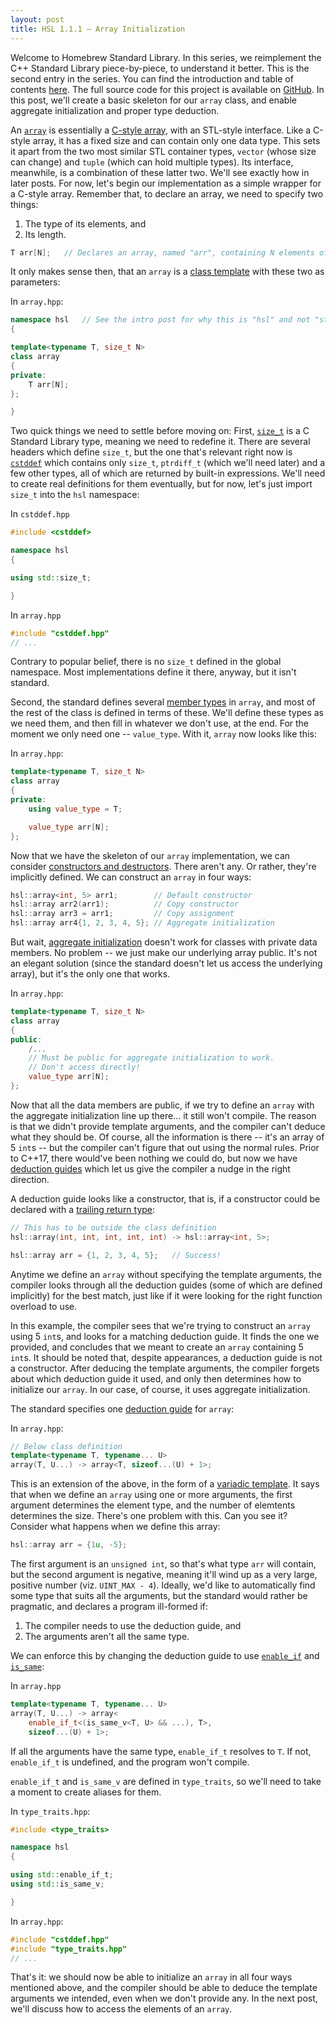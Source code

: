 ```yaml
---
layout: post
title: HSL 1.1.1 – Array Initialization
---
```


Welcome to Homebrew Standard Library.  In this series, we reimplement the C++ Standard Library piece-by-piece, to understand it better. This is the second entry in the series. You can find the introduction and table of contents [here][IntroPost]. The full source code for this project is available on [GitHub][GitHubRepo]. In this post, we'll create a basic skeleton for our `array` class, and enable aggregate initialization and proper type deduction.

An [`array`][StdArray] is essentially a [C-style array][CStyleArray], with an STL-style interface. Like a C-style array, it has a fixed size and can contain only one data type. This sets it apart from the two most similar STL container types, `vector` (whose size can change) and `tuple` (which can hold multiple types). Its interface, meanwhile, is a combination of these latter two. We'll see exactly how in later posts. For now, let's begin our implementation as a simple wrapper for a C-style array. Remember that, to declare an array, we need to specify two things:

1. The type of its elements, and
2. Its length.

```cpp
T arr[N];   // Declares an array, named "arr", containing N elements of type T
```

It only makes sense then, that an `array` is a [class template][ClassTemplate] with these two as parameters:

In `array.hpp`:

```cpp
namespace hsl   // See the intro post for why this is "hsl" and not "std"
{

template<typename T, size_t N>
class array
{
private:
    T arr[N];
};

}
```

Two quick things we need to settle before moving on: First, [`size_t`][StdSizeT] is a C Standard Library type, meaning we need to redefine it. There are several headers which define `size_t`, but the one that's relevant right now is [`cstddef`][CStdDef] which contains only `size_t`, `ptrdiff_t` (which we'll need later) and a few other types, all of which are returned by built-in expressions. We'll need to create real definitions for them eventually, but for now, let's just import `size_t` into the `hsl` namespace:

In `cstddef.hpp`

```cpp
#include <cstddef>

namespace hsl
{

using std::size_t;

}
```

In `array.hpp`

```cpp
#include "cstddef.hpp"
// ...
```

Contrary to popular belief, there is no `size_t` defined in the global namespace. Most implementations define it there, anyway, but it isn't standard.

Second, the standard defines several [member types][StdArray] in `array`, and most of the rest of the class is defined in terms of these. We'll define these types as we need them, and then fill in whatever we don't use, at the end. For the moment we only need one -- `value_type`. With it, `array` now looks like this:

In `array.hpp`:

```cpp
template<typename T, size_t N>
class array
{
private:
    using value_type = T;

    value_type arr[N];
};
```

Now that we have the skeleton of our `array` implementation, we can consider [constructors and destructors][StdArray]. There aren't any. Or rather, they're implicitly defined. We can construct an `array` in four ways:

```cpp
hsl::array<int, 5> arr1;        // Default constructor
hsl::array arr2(arr1);          // Copy constructor
hsl::array arr3 = arr1;         // Copy assignment
hsl::array arr4{1, 2, 3, 4, 5}; // Aggregate initialization
```

But wait, [aggregate initialization][AggregateInitialization] doesn't work for classes with private data members. No problem -- we just make our underlying array public. It's not an elegant solution (since the standard doesn't let us access the underlying array), but it's the only one that works.

In `array.hpp`:

```cpp
template<typename T, size_t N>
class array
{
public:
    /...
    // Must be public for aggregate initialization to work.
    // Don't access directly!
    value_type arr[N];
};
```

Now that all the data members are public, if we try to define an `array` with the aggregate initialization line up there... it still won't compile. The reason is that we didn't provide template arguments, and the compiler can't deduce what they should be. Of course, all the information is there -- it's an array of 5 `int`s -- but the compiler can't figure that out using the normal rules. Prior to C++17, there would've been nothing we could do, but now we have [deduction guides][DeductionGuide] which let us give the compiler a nudge in the right direction.

A deduction guide looks like a constructor, that is, if a constructor could be declared with a [trailing return type][TrailingReturnType]:

```cpp
// This has to be outside the class definition
hsl::array(int, int, int, int, int) -> hsl::array<int, 5>;

hsl::array arr = {1, 2, 3, 4, 5};   // Success!
```

Anytime we define an `array` without specifying the template arguments, the compiler looks through all the deduction guides (some of which are defined implicitly) for the best match, just like if it were looking for the right function overload to use.

In this example, the compiler sees that we're trying to construct an `array` using 5 `int`s, and looks for a matching deduction guide. It finds the one we provided, and concludes that we meant to create an `array` containing 5 `int`s. It should be noted that, despite appearances, a deduction guide is not a constructor. After deducing the template arguments, the compiler forgets about which deduction guide it used, and only then determines how to initialize our `array`. In our case, of course, it uses aggregate initialization.

The standard specifies one [deduction guide][ArrayDeductionGuide] for `array`:

In `array.hpp`:

```cpp
// Below class definition
template<typename T, typename... U>
array(T, U...) -> array<T, sizeof...(U) + 1>;
```

This is an extension of the above, in the form of a [variadic template][VariadicTemplate]. It says that when we define an `array` using one or more arguments, the first argument determines the element type, and the number of elemtents determines the size. There's one problem with this. Can you see it? Consider what happens when we define this array:

```cpp
hsl::array arr = {1u, -5};
```

The first argument is an `unsigned int`, so that's what type `arr` will contain, but the second argument is negative, meaning it'll wind up as a very large, positive number (viz. `UINT_MAX - 4`). Ideally, we'd like to automatically find some type that suits all the arguments, but the standard would rather be pragmatic, and declares a program ill-formed if:

1. The compiler needs to use the deduction guide, and
2. The arguments aren't all the same type.

We can enforce this by changing the deduction guide to use [`enable_if`][StdEnableIf] and [`is_same`][StdIsSame]:

In `array.hpp`

```cpp
template<typename T, typename... U>
array(T, U...) -> array<
    enable_if_t<(is_same_v<T, U> && ...), T>,
    sizeof...(U) + 1>;
```

If all the arguments have the same type, `enable_if_t` resolves to `T`. If not, `enable_if_t` is undefined, and the program won't compile.

`enable_if_t` and `is_same_v` are defined in `type_traits`, so we'll need to take a moment to create aliases for them.

In `type_traits.hpp`:

```cpp
#include <type_traits>

namespace hsl
{

using std::enable_if_t;
using std::is_same_v;

}
```

In `array.hpp`:

```cpp
#include "cstddef.hpp"
#include "type_traits.hpp"
// ...
```

That's it: we should now be able to initialize an `array` in all four ways mentioned above, and the compiler should be able to deduce the template arguments we intended, even when we don't provide any. In the next post, we'll discuss how to access the elements of an `array`.

[IntroPost]: /hsl/2018/11/16/introduction.html
[GitHubRepo]: https://github.com/bobcarterirl/homebrew-stl
[StdArray]: https://en.cppreference.com/w/cpp/container/array
[CStyleArray]: https://en.cppreference.com/w/cpp/language/array
[ClassTemplate]: https://en.cppreference.com/w/cpp/language/class_template
[StdSizeT]: https://en.cppreference.com/w/cpp/types/size_t
[CStdDef]: https://en.cppreference.com/w/cpp/header/cstddef
[AggregateInitialization]: https://en.cppreference.com/w/cpp/language/aggregate_initialization
[DeductionGuide]: https://en.cppreference.com/w/cpp/language/class_template_argument_deduction
[TrailingReturnType]: https://en.cppreference.com/w/cpp/language/function
[ArrayDeductionGuide]: https://en.cppreference.com/w/cpp/container/array/deduction_guides
[VariadicTemplate]: https://en.cppreference.com/w/cpp/language/parameter_pack
[StdEnableIf]: https://en.cppreference.com/w/cpp/types/enable_if
[StdIsSame]: https://en.cppreference.com/w/cpp/types/is_same
